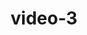 ---
layout: post
title:  "video-3"
video: assets/images/plant-video-3.mp4
featured: true
hidden: true
---